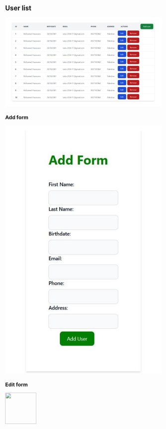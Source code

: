 <h2>User list</h2>

![user table](src/assets/1.jpg)

<h3>Add form</h3>

![add form](src/assets/add.jpg)

<h3>Edit form</h3>

<img src="https://github.com/Mohamed-Hassouna/User-Actions/src/assets/edit.jpg" width="100" height="100">

